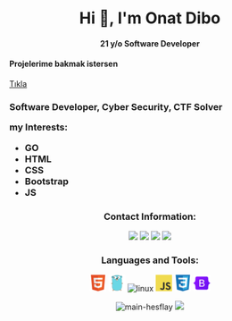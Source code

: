 <h1 align="center">Hi 👋, I'm Onat Dibo</h1>
<h4 align="center" >21 y/o Software Developer </h2>

<h4 aliggn="center">Projelerime bakmak istersen</h4>
<a href="https://github.com/main-hesflay?tab=repositories" text-center>Tıkla</a>

<h3 >Software Developer, Cyber Security, CTF Solver

my Interests:
- GO
- HTML
- CSS
- Bootstrap
- JS </h3>

<h3 align="center">Contact Information:</h2>
<p align="center">
  <a href="https://instagram.com/hesflay"><img src="https://img.shields.io/badge/instagram-E4405F.svg?style=for-the-badge&logo=instagram&logoColor=white"/></a>
  <a href="https://hesflay.medium.com/"><img src="https://img.shields.io/badge/medium-9146FF.svg?style=for-the-badge&logo=medium&logoColor=white"/></a>
  <a href="https://linkedin.com/in/onat-dibo-7205aa213"><img src="https://img.shields.io/badge/linkedin-0077B5.svg?style=for-the-badge&logo=linkedin&logoColor=white"/></a>
  <a href="https://twitter.com/hesflay"><img src="https://img.shields.io/badge/twitter-1DA1F2.svg?style=for-the-badge&logo=twitter&logoColor=white"/></a>
</p>

<h3 align="center">Languages and Tools:</h2>
<p align="center">
 
<img src="https://raw.githubusercontent.com/devicons/devicon/master/icons/html5/html5-original.svg" alt="html5" width="30" height="30"/>
<img src="https://raw.githubusercontent.com/devicons/devicon/master/icons/go/go-original.svg" alt="go" width="30" height="30"/>
<img src="https://www.vectorlogo.zone/logos/linux/linux-icon.svg" alt="linux" width="30" height="30"/>
<img src="https://raw.githubusercontent.com/devicons/devicon/master/icons/javascript/javascript-original.svg" alt="javascript" width="30" height="30"/>
<img src="https://raw.githubusercontent.com/devicons/devicon/master/icons/css3/css3-original.svg" alt="css3" width="30" height="30"/>
<img src="https://raw.githubusercontent.com/devicons/devicon/master/icons/bootstrap/bootstrap-original.svg" alt="bootstrap" width="30" height="30"/>

</p>

<p align="center">
 
<img src="https://github-readme-stats.vercel.app/api/top-langs/?username=main-hesflay&layout=compact&hide=html&theme=radical" alt="main-hesflay"/>
<img height="170em" src="https://github-readme-stats.vercel.app/api?username=main-hesflay&include_all_commits=true&count_private=true&show_icons=true&theme=radical"/>


</p>
